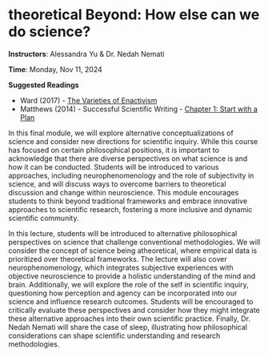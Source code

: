 # **theoretical** Beyond: How else can we do science?

**Instructors**: Alessandra Yu & Dr. Nedah Nemati  

**Time**: Monday, Nov 11, 2024      

**Suggested Readings**      
- Ward (2017) - [The Varieties of Enactivism](https://link.springer.com/article/10.1007/s11245-017-9484-6) 
- Matthews (2014) - Successful Scientific Writing - [Chapter 1: Start with a Plan](https://drive.google.com/drive/folders/1kwFGpCtb1YJGUcUrjA9dVY_q-e4DcoY2?usp=sharing)

In this final module, we will explore alternative conceptualizations of science and consider new directions for scientific inquiry. While this course has focused on certain philosophical positions, it is important to acknowledge that there are diverse perspectives on what science is and how it can be conducted. Students will be introduced to various approaches, including neurophenomenology and the role of subjectivity in science, and will discuss ways to overcome barriers to theoretical discussion and change within neuroscience. This module encourages students to think beyond traditional frameworks and embrace innovative approaches to scientific research, fostering a more inclusive and dynamic scientific community.

In this lecture, students will be introduced to alternative philosophical perspectives on science that challenge conventional methodologies. We will consider the concept of science being atheoretical, where empirical data is prioritized over theoretical frameworks. The lecture will also cover neurophenomenology, which integrates subjective experiences with objective neuroscience to provide a holistic understanding of the mind and brain. Additionally, we will explore the role of the self in scientific inquiry, questioning how perception and agency can be incorporated into our science and influence research outcomes. Students will be encouraged to critically evaluate these perspectives and consider how they might integrate these alternative approaches into their own scientific practice. Finally, Dr. Nedah Nemati will share the case of sleep, illustrating how philosophical considerations can shape scientific understanding and research methodologies.